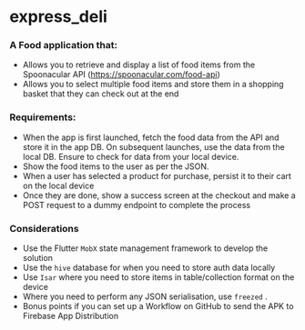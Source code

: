 # express_deli

### A Food application that:

- Allows you to retrieve and display a list of food items from the Spoonacular
API (https://spoonacular.com/food-api)
- Allows you to select multiple food items and store them in a shopping
basket that they can check out at the end

### Requirements:

- When the app is first launched, fetch the food data from the API and store it in
the app DB. On subsequent launches, use the data from the local DB. Ensure to
check for data from your local device.
- Show the food items to the user as per the JSON.
- When a user has selected a product for purchase, persist it to their cart on the
local device
- Once they are done, show a success screen at the checkout and make a
POST request to a dummy endpoint to complete the process

### Considerations

- Use the Flutter `MobX` state management framework to develop the solution
- Use the `hive` database for when you need to store auth data locally
- Use `Isar` where you need to store items in table/collection format on the
device
- Where you need to perform any JSON serialisation, use `freezed` .
- Bonus points if you can set up a Workflow on GitHub to send the APK to
Firebase App Distribution